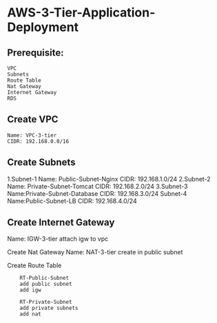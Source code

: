 # AWS-3-Tier-Application-Deployment

## Prerequisite:
    VPC
    Subnets
    Route Table
    Nat Gateway
    Internet Gateway
    RDS
    
## Create VPC 
    Name: VPC-3-tier
    CIDR: 192.168.0.0/16

## Create Subnets

1.Subnet-1
        Name: Public-Subnet-Nginx
        CIDR: 192.168.1.0/24
2.Subnet-2
        Name: Private-Subnet-Tomcat
        CIDR: 192.168.2.0/24
3.Subnet-3
        Name:Private-Subnet-Database
        CIDR: 192.168.3.0/24
Subnet-4
        Name:Public-Subnet-LB
        CIDR: 192.168.4.0/24
        
## Create Internet Gateway 
Name: IGW-3-tier
attach igw to vpc

Create Nat Gateway 
Name: NAT-3-tier
create in public subnet

Create Route Table 

        RT-Public-Subnet
        add public subnet
        add igw

        RT-Private-Subnet
        add private subnets
        add nat
